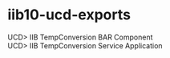 # iib10-ucd-exports

UCD> IIB TempConversion BAR Component  
UCD> IIB TempConversion Service Application
